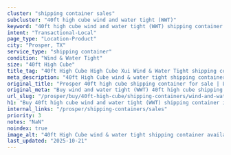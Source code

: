 ```yaml
---
cluster: "shipping container sales"
subcluster: "40ft high cube wind and water tight (WWT)"
keyword: "40ft high cube wind and water tight (WWT) shipping container for sale Prosper, TX"
intent: "Transactional-Local"
page_type: "Location-Product"
city: "Prosper, TX"
service_type: "shipping container"
condition: "Wind & Water Tight"
size: "40ft High Cube"
title_tag: "40ft High Cube High Cube Xui Wind & Water Tight shipping container Sales in Prosper | LC Container"
meta_description: "40ft High Cube wind & water tight shipping container sales in Prosper. High cube containers with extra height. Fast delivery, competitive pricing. Serving shipping containers area. Quote ID: N65. Call (214) 524-4168 for your free quote today."
original_title: "Prosper 40ft high cube shipping container for sale | LC"
original_meta: "Buy wind and water tight (WWT) 40ft high cube shipping container sale with local delivery in Prosper, TX. LC Container — local Since 2003. Request a fast quote today."
url_slug: "/prosper/buy/40ft-high-cube/shipping-containers/wind-and-water-tight-wwt"
h1: "Buy 40ft high cube wind and water tight (WWT) shipping container in Prosper"
internal_links: "/prosper/shipping-containers/sales"
priority: 3
notes: "NaN"
noindex: true
image_alt: "40ft High Cube wind & water tight shipping container available for delivery in Prosper"
last_updated: "2025-10-21"
---
```


<!-- TODO: Add unique city/inventory copy, images, and internal links here. -->
